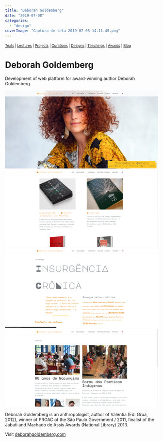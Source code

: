 ```yaml
---
title: "Deborah Goldemberg"
date: "2019-07-08"
categories: 
  - "design"
coverImage: "Captura-de-tela-2019-07-08-14.11.45.png"
---
```


<small>[Texts](../texts.html) | [Lectures](../lectures.html) | [Projects](../projects.html) | [Curations](../curation.html) | [Designs](../designs.html) | [Teachings](../teachings.html) | [Awards](../awards.html) | <a href="https://readruiz.medium.com/" target="_blank">Blog</a></small>

# Deborah Goldemberg

Development of web platform for award-winning author Deborah Goldemberg.

<img src="images/Captura-de-tela-2019-07-08-14.11.45.png" alt="" />
    
<img src="images/Captura-de-tela-2019-07-08-14.12.20.png" alt="" />
    
<img src="images/Captura-de-tela-2019-07-08-14.13.51.png" alt="" />
    
<img src="images/Captura-de-tela-2019-07-08-14.13.36.png" alt="" />
    

Deborah Goldemberg is an anthropologist, author of Valentia (Ed. Grua, 2012), winner of PROAC of the São Paulo Government / 2011, finalist of the Jabuti and Machado de Assis Awards (National Library) 2013.

Visit [deborahgoldemberg.com](https://deborahgoldemberg.com)
